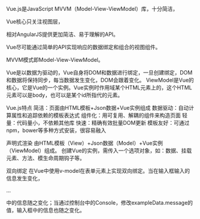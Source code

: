 
Vue.js是JavaScript MVVM（Model-View-ViewModel）库，十分简洁，

Vue核心只关注视图层，

相对AngularJS提供更加简洁、易于理解的API。

Vue尽可能通过简单的API实现响应的数据绑定和组合的视图组件。

MVVM模式即Model-View-ViewModel。


Vue是以数据为驱动的，Vue自身将DOM和数据进行绑定，一旦创建绑定，DOM和数据将保持同步，每当数据发生变化，DOM会跟着变化。
ViewModel是Vue的核心，它是Vue的一个实例。Vue实例时作用域某个HTML元素上的，这个HTML元素可以是body，也可以是某个id所指代的元素。



Vue.js特点
简洁：页面由HTML模板+Json数据+Vue实例组成
数据驱动：自动计算属性和追踪依赖的模板表达式
组件化：用可复用、解耦的组件来构造页面
轻量：代码量小，不依赖其他库
快速：精确有效批量DOM更新
模板友好：可通过npm，bower等多种方式安装，很容易融入


声明式渲染
由HTML模板（View）+Json数据（Model）+Vue实例（ViewModel）组成。
创建Vue的实例，需传入一个选项对象，如：数据、挂载元素、方法、模生命周期钩子等。

双向绑定
在Vue中使用v-model在表单元素上实现双向绑定。当在输入框输入的信息发生变化，<p>...</p>中的信息随之变化；当通过控制台中的Console，修改exampleData.message的值，输入框中的信息也随之变化。





